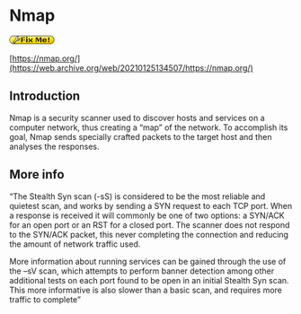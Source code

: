 # Nmap

![FIXME](../../../.gitbook/assets/fixme.gif)

[https://nmap.org/](https://web.archive.org/web/20210125134507/https://nmap.org/)

## Introduction

Nmap is a security scanner used to discover hosts and services on a computer network, thus creating a “map” of the network. To accomplish its goal, Nmap sends specially crafted packets to the target host and then analyses the responses.

## More info

“The Stealth Syn scan \(-sS\) is considered to be the most reliable and quietest scan, and works by sending a SYN request to each TCP port. When a response is received it will commonly be one of two options: a SYN/ACK for an open port or an RST for a closed port. The scanner does not respond to the SYN/ACK packet, this never completing the connection and reducing the amount of network traffic used.

More information about running services can be gained through the use of the –sV scan, which attempts to perform banner detection among other additional tests on each port found to be open in an initial Stealth Syn scan. This more informative is also slower than a basic scan, and requires more traffic to complete”

